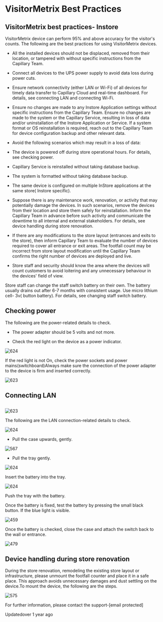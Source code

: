 # VisitorMetrix Best Practices

## VisitorMetrix best practices- Instore

VisitorMetrix device can perform 95% and above accuracy for the visitor's counts. The following are the best practices for using VisitorMetrix devices.

- All the installed devices should not be displaced, removed from their location, or tampered with without specific instructions from the Capillary Team.

- Connect all devices to the UPS power supply to avoid data loss during power cuts.

- Ensure network connectivity (either LAN or Wi-Fi) of all devices for timely data transfer to Capillary Cloud and real-time dashboard. For details, see connecting LAN and connecting Wi-Fi.

- Ensure no changes are made to any Instore Application settings without specific instructions from the Capillary Team. Ensure no changes are made to the system or the Capillary Service, resulting in loss of data and/or uninstallation of the Instore Application or Service. If a system format or OS reinstallation is required, reach out to the Capillary Team for device configuration backup and other relevant data.

- Avoid the following scenarios which may result in a loss of data:

- The device is powered off during store operational hours. For details, see checking power.

- Capillary Service is reinstalled without taking database backup.

- The system is formatted without taking database backup.

- The same device is configured on multiple InStore applications at the same store( Instore specific).

- Suppose there is any maintenance work, renovation, or activity that may potentially damage the devices. In such scenarios, remove the devices from their location and store them safely for reinstallation. Inform the Capillary Team in advance before such activity and communicate the downtime to all internal and external stakeholders. For details, see device handling during store renovation.

- If there are any modifications to the store layout (entrances and exits to the store), then inform Capillary Team to evaluate the number of devices required to cover all entrance or exit areas. The footfall count may be incorrect from store layout modification until the Capillary Team confirms the right number of devices are deployed and live.

- Store staff and security should know the area where the devices will count customers to avoid loitering and any unnecessary behaviour in the devices' field of view.

Store staff can change the staff switch battery on their own. The battery usually drains out after 6-7 months with consistent usage. Use micro lithium cell- 3v( button battery). For details, see changing staff switch battery.

## Checking power

The following are the power-related details to check.

- The power adapter should be 5 volts and not more.

- Check the red light on the device as a power indicator.

![624](https://files.readme.io/b5d98bc-indicator.png)

If the red light is not On, check the power sockets and power mains(switchboard)Always make sure the connection of the power adapter to the device is firm and inserted correctly.

![623](https://files.readme.io/1718759-correctly.png)

## Connecting LAN

## 

![623](https://files.readme.io/f8a0506-LAN.png)

The following are the LAN connection-related details to check.

![624](https://files.readme.io/d908ac9-check.png)

- Pull the case upwards, gently.

![567](https://files.readme.io/9bda1ab-gently.png)

- Pull the tray gently.

![624](https://files.readme.io/d605995-gently2.png)

Insert the battery into the tray.

![624](https://files.readme.io/15235ec-tray.png)

Push the tray with the battery.

Once the battery is fixed, test the battery by pressing the small black button. If the blue light is visible.

![459](https://files.readme.io/9c56fb7-visible.png)

Once the battery is checked, close the case and attach the switch back to the wall or entrance.

![479](https://files.readme.io/bc096be-entrancee.png)

## Device handling during store renovation

During the store renovation, remodeling the existing store layout or infrastructure, please unmount the footfall counter and place it in a safe place. This approach avoids unnecessary damages and dust settling on the device.To mount the device, the following are the steps.

![575](https://files.readme.io/b662ea6-steps.png)

For further information, please contact the support-[email protected]

Updatedover 1 year ago